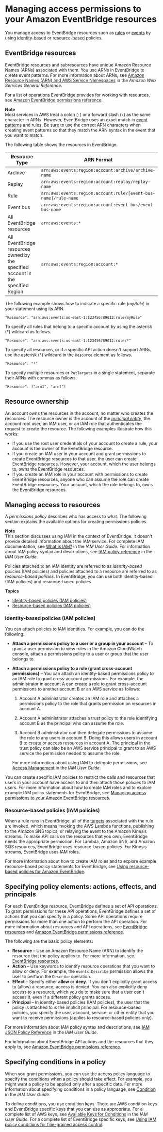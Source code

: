 # Managing access permissions to your Amazon EventBridge resources<a name="eb-manage-iam-access"></a>

You manage access to EventBridge resources such as [rules](eb-rules.md) or [events](eb-events.md) by using [identity\-based](eb-use-identity-based.md) or [resource\-based](eb-use-resource-based.md) policies\.

## EventBridge resources<a name="eb-arn-format"></a>

EventBridge resources and subresources have unique Amazon Resource Names \(ARNs\) associated with them\. You use ARNs in EventBridge to create event patterns\. For more information about ARNs, see [Amazon Resource Names \(ARN\) and AWS Service Namespaces](https://docs.aws.amazon.com/general/latest/gr/aws-arns-and-namespaces.html) in the *Amazon Web Services General Reference*\.



For a list of operations EventBridge provides for working with resources, see [Amazon EventBridge permissions reference](eb-permissions-reference.md)\.

**Note**  
Most services in AWS treat a colon \(`:`\) or a forward slash \(`/`\) as the same character in ARNs\. However, EventBridge uses an exact match in [event patterns](eb-event-patterns.md) and rules\. Be sure to use the correct ARN characters when creating event patterns so that they match the ARN syntax in the event that you want to match\.

The following table shows the resources in EventBridge\.


| Resource Type | ARN Format | 
| --- | --- | 
|  Archive  |  `arn:aws:events:region:account:archive/archive-name`  | 
|  Replay  |  `arn:aws:events:region:account:replay/replay-name`  | 
|  Rule  |  `arn:aws:events:region:account:rule/[event-bus-name]/rule-name`  | 
|  Event bus  |  `arn:aws:events:region:account:event-bus/event-bus-name`  | 
|  All EventBridge resources  |  `arn:aws:events:*`  | 
|  All EventBridge resources owned by the specified account in the specified Region  |  `arn:aws:events:region:account:*`  | 

The following example shows how to indicate a specific rule \(*myRule*\) in your statement using its ARN\.

```
"Resource": "arn:aws:events:us-east-1:123456789012:rule/myRule"
```

To specify all rules that belong to a specific account by using the asterisk \(\*\) wildcard as follows\.

```
"Resource": "arn:aws:events:us-east-1:123456789012:rule/*"
```

To specify all resources, or if a specific API action doesn't support ARNs, use the asterisk \(\*\) wildcard in the `Resource` element as follows\.

```
"Resource": "*"
```

To specify multiple resources or `PutTargets` in a single statement, separate their ARNs with commas as follows\.

```
"Resource": ["arn1", "arn2"]
```

## Resource ownership<a name="eb-understanding-resource-ownership"></a>

An account owns the resources in the account, no matter who creates the resources\. The resource owner is the account of the *[principal entity](https://docs.aws.amazon.com/IAM/latest/UserGuide/id_roles_terms-and-concepts.html)*, the account root user, an IAM user, or an IAM role that authenticates the request to create the resource\. The following examples illustrate how this works:
+ If you use the root user credentials of your account to create a rule, your account is the owner of the EventBridge resource\.
+ If you create an IAM user in your account and grant permissions to create EventBridge resources to that user, the user can create EventBridge resources\. However, your account, which the user belongs to, owns the EventBridge resources\.
+ If you create an IAM role in your account with permissions to create EventBridge resources, anyone who can assume the role can create EventBridge resources\. Your account, which the role belongs to, owns the EventBridge resources\.

## Managing access to resources<a name="eb-managing-access-resources"></a>

A *permissions policy* describes who has access to what\. The following section explains the available options for creating permissions policies\.

**Note**  
This section discusses using IAM in the context of EventBridge\. It doesn't provide detailed information about the IAM service\. For complete IAM documentation, see [What is IAM?](https://docs.aws.amazon.com/IAM/latest/UserGuide/introduction.html) in the *IAM User Guide*\. For information about IAM policy syntax and descriptions, see [IAM policy reference](https://docs.aws.amazon.com/IAM/latest/UserGuide/reference_policies.html) in the *IAM User Guide*\.

Policies attached to an IAM identity are referred to as *identity\-based policies* \(IAM policies\) and policies attached to a resource are referred to as *resource\-based policies*\. In EventBridge, you can use both identity\-based \(IAM policies\) and resource\-based policies\.

**Topics**
+ [Identity\-based policies \(IAM policies\)](#eb-identity-based-policies)
+ [Resource\-based policies \(IAM policies\)](#eb-resource-based-policies-overview)

### Identity\-based policies \(IAM policies\)<a name="eb-identity-based-policies"></a>

You can attach policies to IAM identities\. For example, you can do the following: 
+ **Attach a permissions policy to a user or a group in your account** – To grant a user permission to view rules in the Amazon CloudWatch console, attach a permissions policy to a user or group that the user belongs to\.
+ **Attach a permissions policy to a role \(grant cross\-account permissions\)** – You can attach an identity\-based permissions policy to an IAM role to grant cross\-account permissions\. For example, the administrator in account A can create a role to grant cross\-account permissions to another account B or an AWS service as follows:

  1. Account A administrator creates an IAM role and attaches a permissions policy to the role that grants permission on resources in account A\.

  1. Account A administrator attaches a trust policy to the role identifying account B as the principal who can assume the role\.

  1. Account B administrator can then delegate permissions to assume the role to any users in account B\. Doing this allows users in account B to create or access resources in account A\. The principal in the trust policy can also be an AWS service principal to grant to an AWS service the permission needed to assume the role\.

  For more information about using IAM to delegate permissions, see [Access Management](https://docs.aws.amazon.com/IAM/latest/UserGuide/access.html) in the *IAM User Guide*\.

You can create specific IAM policies to restrict the calls and resources that users in your account have access to and then attach those policies to IAM users\. For more information about how to create IAM roles and to explore example IAM policy statements for EventBridge, see [Managing access permissions to your Amazon EventBridge resources](#eb-manage-iam-access)\. 

### Resource\-based policies \(IAM policies\)<a name="eb-resource-based-policies-overview"></a>

When a rule runs in EventBridge, all of the [targets](eb-targets.md) associated with the rule are invoked, which means invoking the AWS Lambda functions, publishing to the Amazon SNS topics, or relaying the event to the Amazon Kinesis streams\. To make API calls on the resources that you own, EventBridge needs the appropriate permission\. For Lambda, Amazon SNS, and Amazon SQS resources, EventBridge uses resource\-based policies\. For Kinesis streams, EventBridge uses IAM roles\.

For more information about how to create IAM roles and to explore example resource\-based policy statements for EventBridge, see [Using resource\-based policies for Amazon EventBridge](eb-use-resource-based.md)\.

## Specifying policy elements: actions, effects, and principals<a name="eb-actions-effects-principals"></a>

For each EventBridge resource, EventBridge defines a set of API operations\. To grant permissions for these API operations, EventBridge defines a set of actions that you can specify in a policy\. Some API operations require permissions for more than one action to perform the API operation\. For more information about resources and API operations, see [EventBridge resources](#eb-arn-format) and [Amazon EventBridge permissions reference](eb-permissions-reference.md)\.

The following are the basic policy elements:
+ **Resource** – Use an Amazon Resource Name \(ARN\) to identify the resource that the policy applies to\. For more information, see [EventBridge resources](#eb-arn-format)\.
+ **Action** – Use keywords to identify resource operations that you want to allow or deny\. For example, the `events:Describe` permission allows the user to perform the `Describe` operation\.
+ **Effect** – Specify either **allow** or **deny**\. If you don't explicitly grant access to \(allow\) a resource, access is denied\. You can also explicitly deny access to a resource, which you do to make sure that a user can't access it, even if a different policy grants access\.
+ **Principal** – In identity\-based policies \(IAM policies\), the user that the policy is attached to is the implicit principal\. For resource\-based policies, you specify the user, account, service, or other entity that you want to receive permissions \(applies to resource\-based policies only\)\.

For more information about IAM policy syntax and descriptions, see [IAM JSON Policy Reference](https://docs.aws.amazon.com/IAM/latest/UserGuide/reference_policies.html) in the *IAM User Guide*\.

For information about EventBridge API actions and the resources that they apply to, see [Amazon EventBridge permissions reference](eb-permissions-reference.md)\.

## Specifying conditions in a policy<a name="eb-policy-conditions"></a>

When you grant permissions, you can use the access policy language to specify the conditions when a policy should take effect\. For example, you might want a policy to be applied only after a specific date\. For more information about specifying conditions in a policy language, see [Condition](https://docs.aws.amazon.com/IAM/latest/UserGuide/reference_policies_elements_condition.html) in the *IAM User Guide*\.

To define conditions, you use condition keys\. There are AWS condition keys and EventBridge specific keys that you can use as appropriate\. For a complete list of AWS keys, see [Available Keys for Conditions](https://docs.aws.amazon.com/IAM/latest/UserGuide/reference_policies_elements.html#AvailableKeys) in the *IAM User Guide*\. For a complete list of EventBridge specific keys, see [Using IAM policy conditions for fine\-grained access control](eb-use-conditions.md)\.